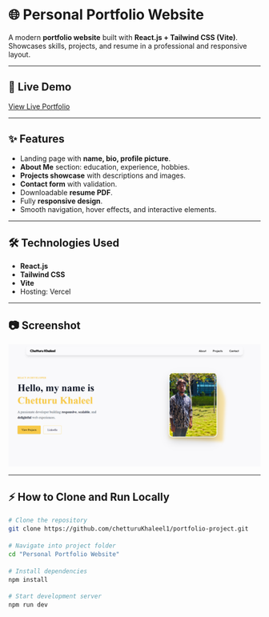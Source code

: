 # 🌐 Personal Portfolio Website

A modern **portfolio website** built with **React.js + Tailwind CSS (Vite)**.  
Showcases skills, projects, and resume in a professional and responsive layout.  

---

## 🚀 Live Demo
[View Live Portfolio](https://portfolio-project-alpha-rose.vercel.app/)

---

## ✨ Features
- Landing page with **name, bio, profile picture**.  
- **About Me** section: education, experience, hobbies.  
- **Projects showcase** with descriptions and images.  
- **Contact form** with validation.  
- Downloadable **resume PDF**.  
- Fully **responsive design**.  
- Smooth navigation, hover effects, and interactive elements.  

---

## 🛠️ Technologies Used
- **React.js**  
- **Tailwind CSS**  
- **Vite**  
- Hosting: Vercel  

---
## 📷 Screenshot
![Screenshot](src/assets/finalscreen.png)

---

## ⚡ How to Clone and Run Locally
```bash
# Clone the repository
git clone https://github.com/chetturuKhaleel1/portfolio-project.git

# Navigate into project folder
cd "Personal Portfolio Website"

# Install dependencies
npm install

# Start development server
npm run dev
